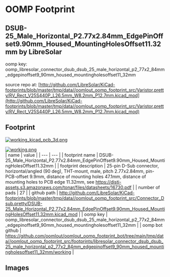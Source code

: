 # OOMP Footprint  
## DSUB-25_Male_Horizontal_P2.77x2.84mm_EdgePinOffset9.90mm_Housed_MountingHolesOffset11.32mm  by LibreSolar  
  
oomp key: oomp_libresolar_connector_dsub_dsub_25_male_horizontal_p2_77x2_84mm_edgepinoffset9_90mm_housed_mountingholesoffset11_32mm  
  
source repo at: [http://github.com/LibreSolar/KiCad-footprints/blob/master/tmp/data//oomlout_oomp_footprint_src/Varistor.pretty/RV_Rect_V25S440P_L26.5mm_W8.2mm_P12.7mm.kicad_mod](http://github.com/LibreSolar/KiCad-footprints/blob/master/tmp/data//oomlout_oomp_footprint_src/Varistor.pretty/RV_Rect_V25S440P_L26.5mm_W8.2mm_P12.7mm.kicad_mod)  
## Footprint  
  
[![working_kicad_pcb_3d.png](working_kicad_pcb_3d_600.png)](working_kicad_pcb_3d.png)  
  
[![working.png](working_600.png)](working.png)  
| name | value | 
| --- | --- | 
| footprint name | DSUB-25_Male_Horizontal_P2.77x2.84mm_EdgePinOffset9.90mm_Housed_MountingHolesOffset11.32mm | 
| footprint description | 25-pin D-Sub connector, horizontal/angled (90 deg), THT-mount, male, pitch 2.77x2.84mm, pin-PCB-offset 9.9mm, distance of mounting holes 47.1mm, distance of mounting holes to PCB edge 11.32mm, see https://disti-assets.s3.amazonaws.com/tonar/files/datasheets/16730.pdf | 
| number of pads | 27 | 
| github path | http://github.com/LibreSolar/KiCad-footprints/blob/master/tmp/data//oomlout_oomp_footprint_src/Connector_Dsub.pretty/DSUB-25_Male_Horizontal_P2.77x2.84mm_EdgePinOffset9.90mm_Housed_MountingHolesOffset11.32mm.kicad_mod | 
| oomp key | oomp_libresolar_connector_dsub_dsub_25_male_horizontal_p2_77x2_84mm_edgepinoffset9_90mm_housed_mountingholesoffset11_32mm | 
| oomp bot github | https://github.com/oomlout/oomlout_oomp_footprint_bot/tree/main/tmp/data//oomlout_oomp_footprint_src/footprints/libresolar_connector_dsub_dsub_25_male_horizontal_p2_77x2_84mm_edgepinoffset9_90mm_housed_mountingholesoffset11_32mm/working | 
## Images  
